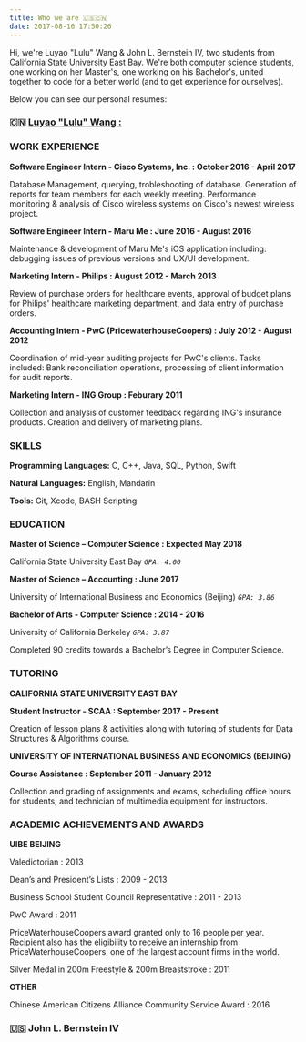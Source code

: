 ```yaml
---
title: Who we are 🇺🇸🇨🇳
date: 2017-08-16 17:50:26
---
```


Hi, we're Luyao "Lulu" Wang & John L. Bernstein IV, two students from California State University East Bay. We're both computer science students, one working on her Master's, one working on his Bachelor's, united together to code for a better world (and to get experience for ourselves).

Below you can see our personal resumes:

### 🇨🇳 [Luyao "Lulu" Wang :](/luyao-wang-updated-resume-WIP.odt.pdf)

<!--Set up this to be a PDF hyperlink for download.-->
### WORK EXPERIENCE

**Software Engineer Intern - Cisco Systems, Inc. : October 2016 - April 2017**

Database Management, querying, trobleshooting of database. Generation of reports for team members for each weekly meeting. Performance monitoring & analysis of Cisco wireless systems on Cisco's newest wireless project.

**Software Engineer Intern - Maru Me : June 2016 - August 2016**

Maintenance & development of Maru Me's iOS application including: debugging issues of previous versions and UX/UI development.

**Marketing Intern - Philips : August 2012 - March 2013**

Review of purchase orders for healthcare events, approval of budget plans for Philips' healthcare marketing department, and data entry of purchase orders.

**Accounting Intern - PwC (PricewaterhouseCoopers) : July 2012 - August 2012**

Coordination of mid-year auditing projects for PwC's clients. Tasks included: Bank reconciliation operations, processing of client information for audit reports.

**Marketing Intern - ING Group : Feburary 2011**

Collection and analysis of customer feedback regarding ING's insurance products. Creation and delivery of marketing plans.

### SKILLS

**Programming Languages:** C, C++, Java, SQL, Python, Swift

**Natural Languages:** English, Mandarin

**Tools:** Git, Xcode, BASH Scripting

### EDUCATION

**Master of Science – Computer Science : Expected May 2018**

California State University East Bay *`GPA: 4.00`*

**Master of Science – Accounting : June 2017**

University of International Business and Economics (Beijing) *`GPA: 3.86`*

**Bachelor of Arts - Computer Science : 2014 - 2016**

University of California Berkeley *`GPA: 3.87`*

Completed 90 credits towards a Bachelor’s Degree in Computer Science.

### TUTORING

**CALIFORNIA STATE UNIVERSITY EAST BAY**

**Student Instructor - SCAA : September 2017 - Present**

Creation of lesson plans & activities along with tutoring of students for Data Structures & Algorithms course.

**UNIVERSITY OF INTERNATIONAL BUSINESS AND ECONOMICS (BEIJING)**

**Course Assistance : September 2011 - January 2012**

Collection and grading of assignments and exams, scheduling office hours for students, and technician of multimedia equipment for instructors.

### ACADEMIC ACHIEVEMENTS AND AWARDS

**UIBE BEIJING**

Valedictorian : 2013

Dean’s and President’s Lists : 2009 - 2013

Business School Student Council Representative : 2011 - 2013

PwC Award : 2011

PriceWaterhouseCoopers award granted only to 16 people per year. Recipient also has the eligibility to receive an internship from PriceWaterhouseCoopers, one of the largest account firms in the world.

Silver Medal in 200m Freestyle & 200m Breaststroke : 2011

**OTHER**

Chinese American Citizens Alliance Community Service Award : 2016



### 🇺🇸 John L. Bernstein IV



